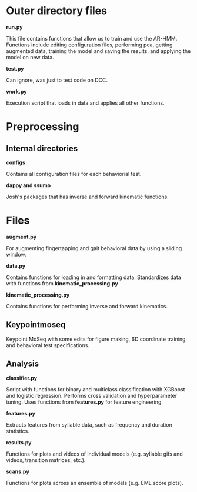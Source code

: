 # Outer directory files

**run.py**

This file contains functions that allow us to train and use the AR-HMM. Functions include editing configuration files, performing pca, getting augmented data, training the model and saving the results, and applying the model on new data.

**test.py**

Can ignore, was just to test code on DCC.

**work.py**

Execution script that loads in data and applies all other functions.

# Preprocessing

## Internal directories
**configs**

Contains all configuration files for each behaviorial test.

**dappy and ssumo**

Josh's packages that has inverse and forward kinematic functions.

# Files
**augment.py**

For augmenting fingertapping and gait behavioral data by using a sliding window.

**data.py**

Contains functions for loading in and formatting data. Standardizes data with functions from **kinematic_processing.py**

**kinematic_processing.py**

Contains functions for performing inverse and forward kinematics.

## Keypointmoseq
Keypoint MoSeq with some edits for figure making, 6D coordinate training, and behavioral test specifications.

## Analysis

**classifier.py**

Script with functions for binary and multiclass classification with XGBoost and logistic regression. Performs cross validation and hyperparameter tuning. Uses functions from **features.py** for feature engineering.

**features.py**

Extracts features from syllable data, such as frequency and duration statistics.

**results.py**

Functions for plots and videos of individual models (e.g. syllable gifs and videos, transition matrices, etc.).

**scans.py**

Functions for plots across an ensemble of models (e.g. EML score plots).